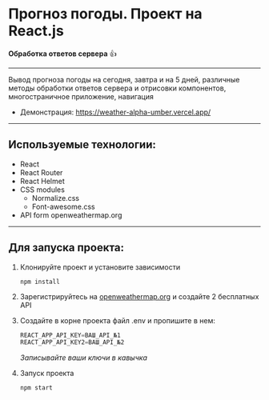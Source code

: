 # Прогноз погоды. Проект на React.js
**Обработка ответов сервера** 👍
___
Вывод прогноза погоды на сегодня, завтра и на 5 дней, различные методы обработки ответов сервера и отрисовки компонентов, многостраничное приложение, навигация
+ Демонстрация: https://weather-alpha-umber.vercel.app/
___
## Используемые технологии:
+ React
+ React Router
+ React Helmet
+ CSS modules
    + Normalize.css
    + Font-awesome.css
+ API form openweathermap.org
___
## Для запуска проекта:
1. Клонируйте проект и установите зависимости

   `npm install`
3. Зарегистрируйтесь на [openweathermap.org](https://openweathermap.org/) и создайте 2 бесплатных API
4. Создайте в корне проекта файл .env и пропишите в нем:
   ```javascript
   REACT_APP_API_KEY=ВАШ_API_№1
   REACT_APP_API_KEY2=ВАШ_API_№2
   ```

   *Записывайте ваши ключи в кавычка*
5. Запуск проекта

   `npm start`
